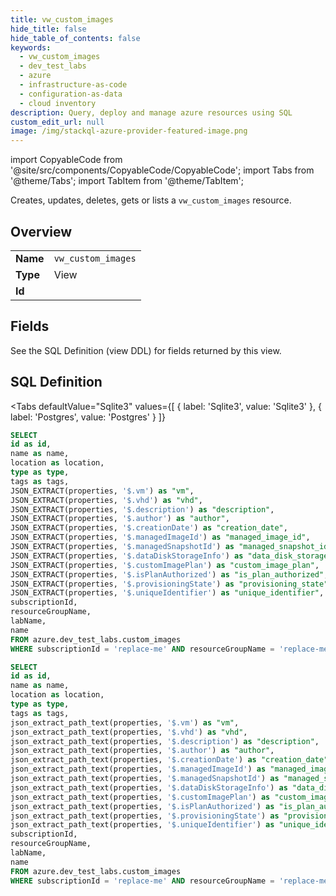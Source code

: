 ```yaml
--- 
title: vw_custom_images
hide_title: false
hide_table_of_contents: false
keywords:
  - vw_custom_images
  - dev_test_labs
  - azure
  - infrastructure-as-code
  - configuration-as-data
  - cloud inventory
description: Query, deploy and manage azure resources using SQL
custom_edit_url: null
image: /img/stackql-azure-provider-featured-image.png
---
```


import CopyableCode from '@site/src/components/CopyableCode/CopyableCode';
import Tabs from '@theme/Tabs';
import TabItem from '@theme/TabItem';

Creates, updates, deletes, gets or lists a <code>vw_custom_images</code> resource.

## Overview
<table><tbody>
<tr><td><b>Name</b></td><td><code>vw_custom_images</code></td></tr>
<tr><td><b>Type</b></td><td>View</td></tr>
<tr><td><b>Id</b></td><td><CopyableCode code="azure.dev_test_labs.vw_custom_images" /></td></tr>
</tbody></table>

## Fields

See the SQL Definition (view DDL) for fields returned by this view.

## SQL Definition

<Tabs
defaultValue="Sqlite3"
values={[
{ label: 'Sqlite3', value: 'Sqlite3' },
{ label: 'Postgres', value: 'Postgres' }
]}
>
<TabItem value="Sqlite3">

```sql
SELECT
id as id,
name as name,
location as location,
type as type,
tags as tags,
JSON_EXTRACT(properties, '$.vm') as "vm",
JSON_EXTRACT(properties, '$.vhd') as "vhd",
JSON_EXTRACT(properties, '$.description') as "description",
JSON_EXTRACT(properties, '$.author') as "author",
JSON_EXTRACT(properties, '$.creationDate') as "creation_date",
JSON_EXTRACT(properties, '$.managedImageId') as "managed_image_id",
JSON_EXTRACT(properties, '$.managedSnapshotId') as "managed_snapshot_id",
JSON_EXTRACT(properties, '$.dataDiskStorageInfo') as "data_disk_storage_info",
JSON_EXTRACT(properties, '$.customImagePlan') as "custom_image_plan",
JSON_EXTRACT(properties, '$.isPlanAuthorized') as "is_plan_authorized",
JSON_EXTRACT(properties, '$.provisioningState') as "provisioning_state",
JSON_EXTRACT(properties, '$.uniqueIdentifier') as "unique_identifier",
subscriptionId,
resourceGroupName,
labName,
name
FROM azure.dev_test_labs.custom_images
WHERE subscriptionId = 'replace-me' AND resourceGroupName = 'replace-me' AND labName = 'replace-me';
```

</TabItem>
<TabItem value="Postgres">

```sql
SELECT
id as id,
name as name,
location as location,
type as type,
tags as tags,
json_extract_path_text(properties, '$.vm') as "vm",
json_extract_path_text(properties, '$.vhd') as "vhd",
json_extract_path_text(properties, '$.description') as "description",
json_extract_path_text(properties, '$.author') as "author",
json_extract_path_text(properties, '$.creationDate') as "creation_date",
json_extract_path_text(properties, '$.managedImageId') as "managed_image_id",
json_extract_path_text(properties, '$.managedSnapshotId') as "managed_snapshot_id",
json_extract_path_text(properties, '$.dataDiskStorageInfo') as "data_disk_storage_info",
json_extract_path_text(properties, '$.customImagePlan') as "custom_image_plan",
json_extract_path_text(properties, '$.isPlanAuthorized') as "is_plan_authorized",
json_extract_path_text(properties, '$.provisioningState') as "provisioning_state",
json_extract_path_text(properties, '$.uniqueIdentifier') as "unique_identifier",
subscriptionId,
resourceGroupName,
labName,
name
FROM azure.dev_test_labs.custom_images
WHERE subscriptionId = 'replace-me' AND resourceGroupName = 'replace-me' AND labName = 'replace-me';
```

</TabItem>
</Tabs>

